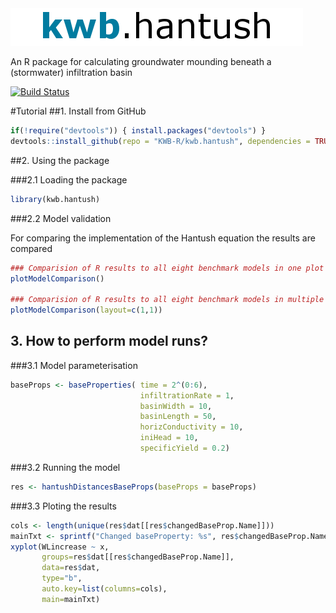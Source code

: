 
<img src="kwb_hantush.png" alt="kwb.hantush" />
  
An R package for calculating groundwater mounding beneath a (stormwater) infiltration basin

[![Build Status](https://travis-ci.org/mrustl/kwb.hantush.svg)](https://travis-ci.org/mrustl/kwb.hantush)


#Tutorial
##1. Install from GitHub 

```r
if(!require("devtools")) { install.packages("devtools") }
devtools::install_github(repo = "KWB-R/kwb.hantush", dependencies = TRUE)
```

##2. Using the package 

###2.1 Loading the package

```r
library(kwb.hantush)
```

###2.2 Model validation
 
For comparing the implementation of the Hantush equation the results are compared 

```r
### Comparision of R results to all eight benchmark models in one plot
plotModelComparison()

### Comparision of R results to all eight benchmark models in multiple plots (one plot for each model)
plotModelComparison(layout=c(1,1))
```

## 3. How to perform model runs?

###3.1 Model parameterisation

```r
baseProps <- baseProperties( time = 2^(0:6),
                             infiltrationRate = 1,
                             basinWidth = 10,
                             basinLength = 50,
                             horizConductivity = 10,
                             iniHead = 10,
                             specificYield = 0.2)
```

###3.2 Running the model

```r
res <- hantushDistancesBaseProps(baseProps = baseProps)
```

###3.3 Ploting the results

```r
cols <- length(unique(res$dat[[res$changedBaseProp.Name]]))
mainTxt <- sprintf("Changed baseProperty: %s", res$changedBaseProp.Name)
xyplot(WLincrease ~ x,
       groups=res$dat[[res$changedBaseProp.Name]],
       data=res$dat,
       type="b",
       auto.key=list(columns=cols),
       main=mainTxt)

```